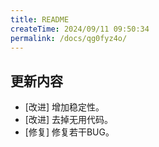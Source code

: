 ```yaml
---
title: README
createTime: 2024/09/11 09:50:34
permalink: /docs/qg0fyz4o/
---
```

## 更新内容

* [改进] 增加稳定性。
* [改进] 去掉无用代码。
* [修复] 修复若干BUG。
